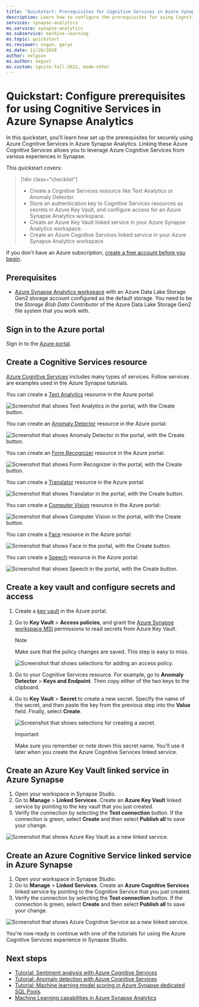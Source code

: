 ```yaml
---
title: 'Quickstart: Prerequisites for Cognitive Services in Azure Synapse Analytics'
description: Learn how to configure the prerequisites for using Cognitive Services in Azure Synapse.
services: synapse-analytics
ms.service: synapse-analytics
ms.subservice: machine-learning
ms.topic: quickstart
ms.reviewer: sngun, garye
ms.date: 11/20/2020
author: nelgson
ms.author: negust
ms.custom: ignite-fall-2021, mode-other
---
```


# Quickstart: Configure prerequisites for using Cognitive Services in Azure Synapse Analytics

In this quickstart, you'll learn how set up the prerequisites for securely using Azure Cognitive Services in Azure Synapse Analytics. Linking these Azure Cognitive Services allows you to leverage Azure Cognitive Services from various experiences in Synapse.

This quickstart covers:
> [!div class="checklist"]
> - Create a Cognitive Services resource like Text Analytics or Anomaly Detector.
> - Store an authentication key to Cognitive Services resources as secrets in Azure Key Vault, and configure access for an Azure Synapse Analytics workspace.
> - Create an Azure Key Vault linked service in your Azure Synapse Analytics workspace.
> - Create an Azure Cognitive Services linked service in your Azure Synapse Analytics workspace.

If you don't have an Azure subscription, [create a free account before you begin](https://azure.microsoft.com/free/).

## Prerequisites

- [Azure Synapse Analytics workspace](../get-started-create-workspace.md) with an Azure Data Lake Storage Gen2 storage account configured as the default storage. You need to be the *Storage Blob Data Contributor* of the Azure Data Lake Storage Gen2 file system that you work with.

## Sign in to the Azure portal

Sign in to the [Azure portal](https://portal.azure.com/).

## Create a Cognitive Services resource

[Azure Cognitive Services](../../cognitive-services/index.yml) includes many types of services. Follow services are examples used in the Azure Synapse tutorials.

You can create a [Text Analytics](https://ms.portal.azure.com/#create/Microsoft.CognitiveServicesTextAnalytics) resource in the Azure portal:

![Screenshot that shows Text Analytics in the portal, with the Create button.](media/tutorial-configure-cognitive-services/tutorial-configure-cognitive-services-00b.png)

You can create an [Anomaly Detector](https://ms.portal.azure.com/#create/Microsoft.CognitiveServicesAnomalyDetector) resource in the Azure portal:

![Screenshot that shows Anomaly Detector in the portal, with the Create button.](media/tutorial-configure-cognitive-services/tutorial-configure-cognitive-services-00a.png)

You can create an [Form Recognizer](https://ms.portal.azure.com/#create/Microsoft.CognitiveServicesFormRecognizer) resource in the Azure portal:

![Screenshot that shows Form Recognizer in the portal, with the Create button.](media/tutorial-configure-cognitive-services/tutorial-configure-form-recognizer.png)

You can create a [Translator](https://ms.portal.azure.com/#create/Microsoft.CognitiveServicesTextTranslation) resource in the Azure portal:

![Screenshot that shows Translator in the portal, with the Create button.](media/tutorial-configure-cognitive-services/tutorial-configure-translator.png)

You can create a [Computer Vision](https://ms.portal.azure.com/#create/Microsoft.CognitiveServicesComputerVision) resource in the Azure portal:

![Screenshot that shows Computer Vision in the portal, with the Create button.](media/tutorial-configure-cognitive-services/tutorial-configure-computer-vision.png)


You can create a [Face](https://ms.portal.azure.com/#create/Microsoft.CognitiveServicesFace) resource in the Azure portal:

![Screenshot that shows Face in the portal, with the Create button.](media/tutorial-configure-cognitive-services/tutorial-configure-face.png)


You can create a [Speech](https://ms.portal.azure.com/#create/Microsoft.CognitiveServicesSpeechServices) resource in the Azure portal:

![Screenshot that shows Speech in the portal, with the Create button.](media/tutorial-configure-cognitive-services/tutorial-configure-speech.png)

## Create a key vault and configure secrets and access

1. Create a [key vault](https://ms.portal.azure.com/#create/Microsoft.KeyVault) in the Azure portal.
2. Go to **Key Vault** > **Access policies**, and grant the [Azure Synapse workspace MSI](../../data-factory/data-factory-service-identity.md?context=/azure/synapse-analytics/context/context&tabs=synapse-analytics) permissions to read secrets from Azure Key Vault.

   > [!NOTE]
   > Make sure that the policy changes are saved. This step is easy to miss.

   ![Screenshot that shows selections for adding an access policy.](media/tutorial-configure-cognitive-services/tutorial-configure-cognitive-services-00c.png)

3. Go to your Cognitive Services resource. For example, go to **Anomaly Detector** > **Keys and Endpoint**. Then copy either of the two keys to the clipboard.

4. Go to **Key Vault** > **Secret** to create a new secret. Specify the name of the secret, and then paste the key from the previous step into the **Value** field. Finally, select **Create**.

   ![Screenshot that shows selections for creating a secret.](media/tutorial-configure-cognitive-services/tutorial-configure-cognitive-services-00d.png)

   > [!IMPORTANT]
   > Make sure you remember or note down this secret name. You'll use it later when you create the Azure Cognitive Services linked service.

## Create an Azure Key Vault linked service in Azure Synapse

1. Open your workspace in Synapse Studio. 
2. Go to **Manage** > **Linked Services**. Create an **Azure Key Vault** linked service by pointing to the key vault that you just created. 
3. Verify the connection by selecting the **Test connection** button. If the connection is green, select **Create** and then select **Publish all** to save your change.

![Screenshot that shows Azure Key Vault as a new linked service.](media/tutorial-configure-cognitive-services/tutorial-configure-cognitive-services-00e.png)


## Create an Azure Cognitive Service linked service in Azure Synapse

1. Open your workspace in Synapse Studio.
2. Go to **Manage** > **Linked Services**. Create an **Azure Cognitive Services** linked service by pointing to the Cognitive Service that you just created. 
3. Verify the connection by selecting the **Test connection** button. If the connection is green, select **Create** and then select **Publish all** to save your change.

![Screenshot that shows Azure Cognitive Service as a new linked service.](media/tutorial-configure-cognitive-services/tutorial-configure-cognitive-services-linked-service.png)

You're now ready to continue with one of the tutorials for using the Azure Cognitive Services experience in Synapse Studio.

## Next steps

- [Tutorial: Sentiment analysis with Azure Cognitive Services](tutorial-cognitive-services-sentiment.md)
- [Tutorial: Anomaly detection with Azure Cognitive Services](tutorial-cognitive-services-sentiment.md)
- [Tutorial: Machine learning model scoring in Azure Synapse dedicated SQL Pools](tutorial-sql-pool-model-scoring-wizard.md).
- [Machine Learning capabilities in Azure Synapse Analytics](what-is-machine-learning.md)
